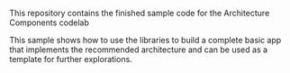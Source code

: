 This repository contains the finished sample code for the Architecture Components codelab 

This sample shows how to use the libraries to build a complete basic app that implements the recommended architecture and can be used as a template for further explorations.
